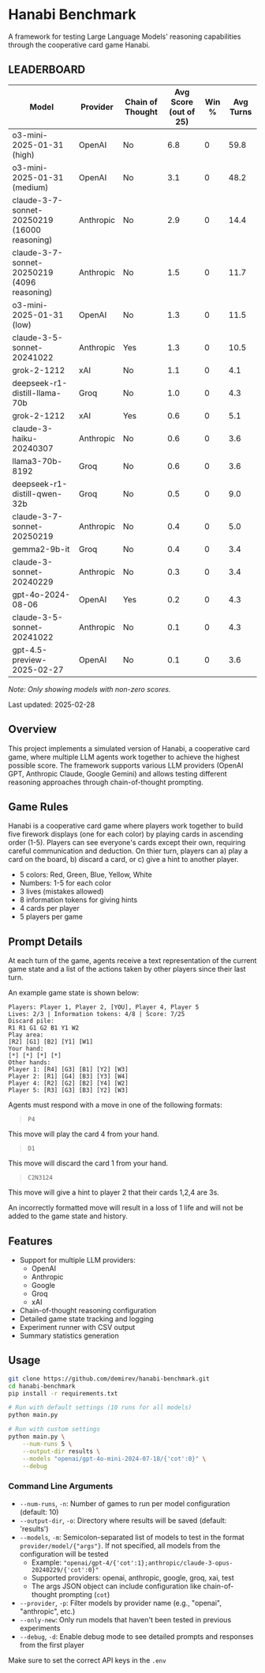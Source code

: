 # Hanabi Benchmark

A framework for testing Large Language Models' reasoning capabilities through the cooperative card game Hanabi.

## LEADERBOARD
| Model | Provider | Chain of Thought | Avg Score (out of 25) | Win % | Avg Turns |
|-------|----------|------------------|----------------------|--------|------------|
| o3-mini-2025-01-31 (high) | OpenAI | No | 6.8 | 0 | 59.8 |
| o3-mini-2025-01-31 (medium) | OpenAI | No | 3.1 | 0 | 48.2 |
| claude-3-7-sonnet-20250219 (16000 reasoning) | Anthropic | No | 2.9 | 0 | 14.4 |
| claude-3-7-sonnet-20250219 (4096 reasoning) | Anthropic | No | 1.5 | 0 | 11.7 |
| o3-mini-2025-01-31 (low) | OpenAI | No | 1.3 | 0 | 11.5 |
| claude-3-5-sonnet-20241022 | Anthropic | Yes | 1.3 | 0 | 10.5 |
| grok-2-1212 | xAI | No | 1.1 | 0 | 4.1 |
| deepseek-r1-distill-llama-70b | Groq | No | 1.0 | 0 | 4.3 |
| grok-2-1212 | xAI | Yes | 0.6 | 0 | 5.1 |
| claude-3-haiku-20240307 | Anthropic | No | 0.6 | 0 | 3.6 |
| llama3-70b-8192 | Groq | No | 0.6 | 0 | 3.6 |
| deepseek-r1-distill-qwen-32b | Groq | No | 0.5 | 0 | 9.0 |
| claude-3-7-sonnet-20250219 | Anthropic | No | 0.4 | 0 | 5.0 |
| gemma2-9b-it | Groq | No | 0.4 | 0 | 3.4 |
| claude-3-sonnet-20240229 | Anthropic | No | 0.3 | 0 | 3.4 |
| gpt-4o-2024-08-06 | OpenAI | Yes | 0.2 | 0 | 4.3 |
| claude-3-5-sonnet-20241022 | Anthropic | No | 0.1 | 0 | 4.3 |
| gpt-4.5-preview-2025-02-27 | OpenAI | No | 0.1 | 0 | 3.6 |

*Note: Only showing models with non-zero scores.*

Last updated: 2025-02-28

## Overview

This project implements a simulated version of Hanabi, a cooperative card game, where multiple LLM agents work together to achieve the highest possible score. The framework supports various LLM providers (OpenAI GPT, Anthropic Claude, Google Gemini) and allows testing different reasoning approaches through chain-of-thought prompting.

## Game Rules

Hanabi is a cooperative card game where players work together to build five firework displays (one for each color) by playing cards in ascending order (1-5). Players can see everyone's cards except their own, requiring careful communication and deduction. On thier turn, players can a) play a card on the board, b) discard a card, or c) give a hint to another player.

- 5 colors: Red, Green, Blue, Yellow, White
- Numbers: 1-5 for each color
- 3 lives (mistakes allowed)
- 8 information tokens for giving hints
- 4 cards per player
- 5 players per game

## Prompt Details

At each turn of the game, agents receive a text representation of the current game state and a list of the actions taken by other players since their last turn.

An example game state is shown below:

```
Players: Player 1, Player 2, [YOU], Player 4, Player 5
Lives: 2/3 | Information tokens: 4/8 | Score: 7/25
Discard pile:
R1 R1 G1 G2 B1 Y1 W2
Play area:
[R2] [G1] [B2] [Y1] [W1]
Your hand:
[*] [*] [*] [*]
Other hands:
Player 1: [R4] [G3] [B1] [Y2] [W3]
Player 2: [R1] [G4] [B3] [Y3] [W4]
Player 4: [R2] [G2] [B2] [Y4] [W2]
Player 5: [R3] [G3] [B3] [Y2] [W3]
```

Agents must respond with a move in one of the following formats:

> `P4`

This move will play the card 4 from your hand.

> `D1`

This move will discard the card 1 from your hand.

> `C2N3124`

This move will give a hint to player 2 that their cards 1,2,4 are 3s.

An incorrectly formatted move will result in a loss of 1 life and will not be added to the game state and history.

## Features

- Support for multiple LLM providers:
  - OpenAI 
  - Anthropic 
  - Google
  - Groq
  - xAI
- Chain-of-thought reasoning configuration
- Detailed game state tracking and logging
- Experiment runner with CSV output
- Summary statistics generation

## Usage

```bash
git clone https://github.com/demirev/hanabi-benchmark.git
cd hanabi-benchmark
pip install -r requirements.txt

# Run with default settings (10 runs for all models)
python main.py

# Run with custom settings
python main.py \
    --num-runs 5 \
    --output-dir results \
    --models "openai/gpt-4o-mini-2024-07-18/{'cot':0}" \
    --debug
```

### Command Line Arguments

- `--num-runs`, `-n`: Number of games to run per model configuration (default: 10)
- `--output-dir`, `-o`: Directory where results will be saved (default: 'results')
- `--models`, `-m`: Semicolon-separated list of models to test in the format `provider/model/{"args"}`. If not specified, all models from the configuration will be tested
  - Example: `"openai/gpt-4/{'cot':1};anthropic/claude-3-opus-20240229/{'cot':0}"`
  - Supported providers: openai, anthropic, google, groq, xai, test
  - The args JSON object can include configuration like chain-of-thought prompting (`cot`)
- `--provider`, `-p`: Filter models by provider name (e.g., "openai", "anthropic", etc.)
- `--only-new`: Only run models that haven't been tested in previous experiments
- `--debug`, `-d`: Enable debug mode to see detailed prompts and responses from the first player

Make sure to set the correct API keys in the `.env`